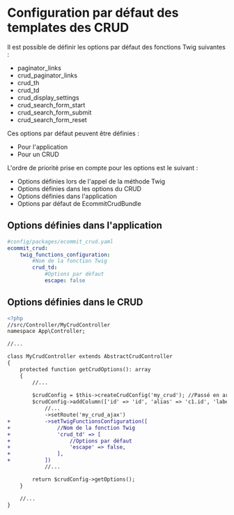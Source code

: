 # Configuration par défaut des templates des CRUD

Il est possible de définir les options par défaut des fonctions Twig suivantes :
* paginator_links
* crud_paginator_links
* crud_th
* crud_td
* crud_display_settings
* crud_search_form_start
* crud_search_form_submit
* crud_search_form_reset

Ces options par défaut peuvent être définies :
* Pour l'application
* Pour un CRUD


L'ordre de priorité prise en compte pour les options est le suivant :
* Options définies lors de l'appel de la méthode Twig
* Options définies dans les options du CRUD
* Options définies dans l'application
* Options par défaut de EcommitCrudBundle

## Options définies dans l'application

```yaml
#config/packages/ecommit_crud.yaml
ecommit_crud:
    twig_functions_configuration:
        #Nom de la fonction Twig
        crud_td:
            #Options par défaut
            escape: false
```

## Options définies dans le CRUD

```diff
<?php
//src/Controller/MyCrudController
namespace App\Controller;

//...

class MyCrudController extends AbstractCrudController
{
    protected function getCrudOptions(): array
    {
        //...
        
        $crudConfig = $this->createCrudConfig('my_crud'); //Passé en argument: Nom du CRUD
        $crudConfig->addColumn(['id' => 'id', 'alias' => 'c1.id', 'label' => 'Id'])
            //...
            ->setRoute('my_crud_ajax')
+           ->setTwigFunctionsConfiguration([
+               //Nom de la fonction Twig
+               'crud_td' => [
+                   //Options par défaut
+                   'escape' => false,
+               ],
+           ])
            //...

        return $crudConfig->getOptions();
    }

    //...
}
```
